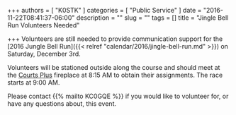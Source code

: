 +++
authors = [ "K0STK" ]
categories = [ "Public Service" ]
date = "2016-11-22T08:41:37-06:00"
description = ""
slug = ""
tags = []
title = "Jingle Bell Run Volunteers Needed"

+++
Volunteers are still needed to provide communication support for the [2016
Jungle Bell Run]({{< relref "calendar/2016/jingle-bell-run.md" >}}) on
Saturday, December 3rd.

Volunteers will be stationed outside along the course and should meet at
the [Courts Plus](/places/courts-plus-community-fitness/) fireplace at
8:15 AM to obtain their assignments. The race starts at 9:00 AM.

Please contact {{% mailto KC0GQE %}} if you would like to volunteer for, or
have any questions about, this event.
<!--more-->
